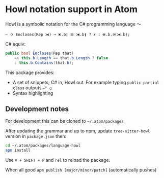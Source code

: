 # Howl notation support in Atom

Howl is a symbolic notation for the C# programming language 〜

```
‒ ㅇ Encloses(Rep ⧕) → ⦿.b❙ ☰ ⧕.b❙ ? ✗ : ⦿.b.∋(⧕.b);
```

C# equiv:

```cs
public bool Encloses(Rep that)
    => this.b.Length == that.b.Length ? false
    : this.b.Contains(that.b);
```

This package provides:

- A set of snippets; C# in, Howl out. For example typing `public partial class` outputs `‒ᴾ ○`
- Syntax highlighting

## Development notes

For development this can be cloned to `~/.atom/packages`

After updating the grammar and up to npm, update `tree-sitter-howl` version in `package.json` then:

```bash
cd ~/.atom/packages/language-howl
apm install
```

Use `⌘ + SHIFT + P` and `rel` to reload the package.

When all good `apm publish [major/minor/patch]` (automatically pushes)
